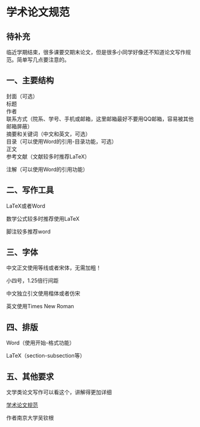 # 学术论文规范

## 待补充

临近学期结束，很多课要交期末论文，但是很多小同学好像还不知道论文写作规范。简单写几点要注意的。

## 一、主要结构

封面（可选）  
标题  
作者  
联系方式（院系、学号、手机或邮箱，这里邮箱最好不要用QQ邮箱，容易被其他邮箱屏蔽）  
摘要和关键词（中文和英文，可选）  
目录（可以使用Word的引用-目录功能，可选）  
正文  
参考文献（文献较多时推荐LaTeX）  
 
注解（可以使用Word的引用功能）
 
## 二、写作工具

LaTeX或者Word

数学公式较多时推荐使用LaTeX

脚注较多推荐word
 
## 三、字体

中文正文使用等线或者宋体，无需加粗！

小四号，1.25倍行间距

中文独立引文使用楷体或者仿宋

英文使用Times New Roman
 
## 四、排版

Word（使用开始-格式功能）

LaTeX（section-subsection等）
 
## 五、其他要求

文学类论文写作可以看这个，讲解得更加详细

[学术论文规范](https://github.com/lengyuner/42/blob/master/Standard_of_academic_paper/%E5%AD%A6%E6%9C%AF%E8%AE%BA%E6%96%87%E8%A7%84%E8%8C%83.pdf)

作者南京大学吴钦根
 

